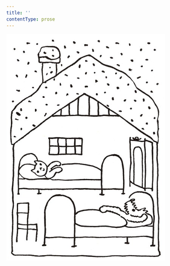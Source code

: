 ```yaml
---
title: ''
contentType: prose
---
```


![povidani_o_pejskovi_a_kocicce_020](./resources/povidani_o_pejskovi_a_kocicce_020.jpg)
